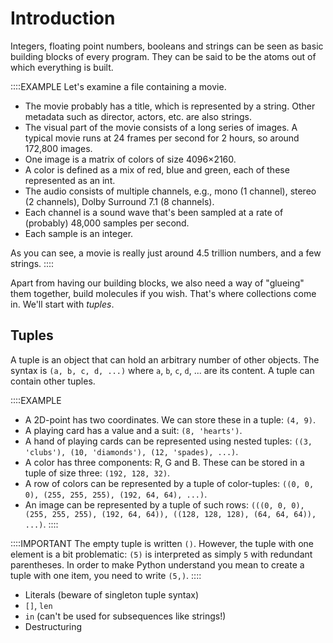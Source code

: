 # Introduction

Integers, floating point numbers, booleans and strings can be seen as basic building blocks of every program.
They can be said to be the atoms out of which everything is built.

::::EXAMPLE
Let's examine a file containing a movie.

* The movie probably has a title, which is represented by a string.
  Other metadata such as director, actors, etc. are also strings.
* The visual part of the movie consists of a long series of images.
  A typical movie runs at 24 frames per second for 2 hours, so around 172,800 images.
* One image is a matrix of colors of size 4096&times;2160.
* A color is defined as a mix of red, blue and green, each of these represented as an int.
* The audio consists of multiple channels, e.g., mono (1 channel), stereo (2 channels), Dolby Surround 7.1 (8 channels).
* Each channel is a sound wave that's been sampled at a rate of (probably) 48,000 samples per second.
* Each sample is an integer.

As you can see, a movie is really just around 4.5 trillion numbers, and a few strings.
::::

Apart from having our building blocks, we also need a way of "glueing" them together, build molecules if you wish.
That's where collections come in.
We'll start with *tuples*.

## Tuples

A tuple is an object that can hold an arbitrary number of other objects.
The syntax is `(a, b, c, d, ...)` where `a`, `b`, `c`, `d`, ... are its content.
A tuple can contain other tuples.

::::EXAMPLE

* A 2D-point has two coordinates.
  We can store these in a tuple: `(4, 9)`.
* A playing card has a value and a suit: `(8, 'hearts')`.
* A hand of playing cards can be represented using nested tuples: `((3, 'clubs'), (10, 'diamonds'), (12, 'spades), ...)`.
* A color has three components: R, G and B.
  These can be stored in a tuple of size three: `(192, 128, 32)`.
* A row of colors can be represented by a tuple of color-tuples: `((0, 0, 0), (255, 255, 255), (192, 64, 64), ...)`.
* An image can be represented by a tuple of such rows: `(((0, 0, 0), (255, 255, 255), (192, 64, 64)), ((128, 128, 128), (64, 64, 64)), ...)`.
::::

::::IMPORTANT
The empty tuple is written `()`.
However, the tuple with one element is a bit problematic: `(5)` is interpreted as simply `5` with redundant parentheses.
In order to make Python understand you mean to create a tuple with one item, you need to write `(5,)`.
::::

* Literals (beware of singleton tuple syntax)
* `[]`, `len`
* `in` (can't be used for subsequences like strings!)
* Destructuring
